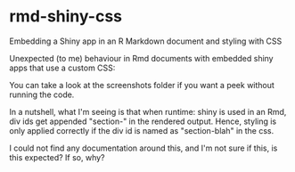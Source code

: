 # rmd-shiny-css

Embedding a Shiny app in an R Markdown document and styling with CSS


Unexpected (to me) behaviour in Rmd documents with embedded shiny apps that use a custom CSS: 

You can take a look at the screenshots folder if you want a peek without running the code. 

In a nutshell, what I'm seeing is that when runtime: shiny is used in an Rmd, div ids get appended "section-" in the rendered output. Hence, styling is only applied correctly if the div id is named as "section-blah" in the css. 

I could not find any documentation around this, and I'm not sure if this, is this expected? If so, why?
